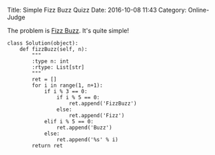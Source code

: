 Title: Simple Fizz Buzz Quizz
Date: 2016-10-08 11:43
Category: Online-Judge

The problem is [Fizz Buzz](https://leetcode.com/problems/fizz-buzz/). 
It's quite simple!

    class Solution(object):
        def fizzBuzz(self, n):
            """
            :type n: int
            :rtype: List[str]
            """
            ret = []
            for i in range(1, n+1):
                if i % 3 == 0:
                    if i % 5 == 0:
                        ret.append('FizzBuzz')
                    else:
                        ret.append('Fizz')
                elif i % 5 == 0:
                    ret.append('Buzz')
                else:
                    ret.append('%s' % i)
            return ret
            
